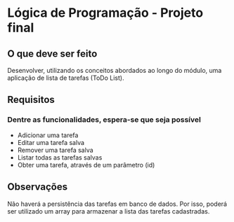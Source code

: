 # Lógica de Programação - Projeto final

## O que deve ser feito

Desenvolver, utilizando os conceitos abordados ao longo do módulo, uma aplicação de lista de tarefas (ToDo List).

## Requisitos

### Dentre as funcionalidades, espera-se que seja possível

- Adicionar uma tarefa
- Editar uma tarefa salva
- Remover uma tarefa salva
- Listar todas as tarefas salvas
- Obter uma tarefa, através de um parâmetro (id)

## Observações

Não haverá a persistência das tarefas em banco de dados. Por isso, poderá ser utilizado um array para armazenar a lista das tarefas cadastradas.
